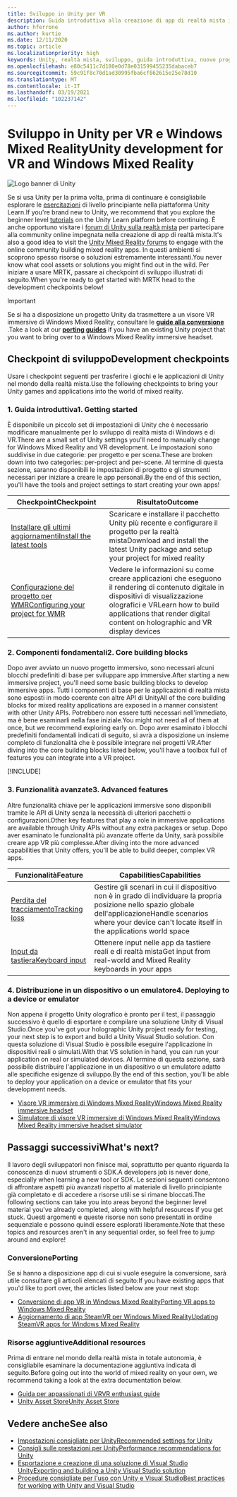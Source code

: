 ```yaml
---
title: Sviluppo in Unity per VR
description: Guida introduttiva alla creazione di app di realtà mista in Unity per VR e visori VR immersive di Windows Mixed Reality.
author: hferrone
ms.author: kurtie
ms.date: 12/11/2020
ms.topic: article
ms.localizationpriority: high
keywords: Unity, realtà mista, sviluppo, guida introduttiva, nuovo progetto, conversione, funzionalità, fotocamera, simulazione, emulazione, documentazione, visore VR realtà mista, visore VR di windows mixed reality, visore per realtà virtuale, che cos'è la realtà virtuale, che cos'è la realtà aumentata, MRTK, mixed reality toolkit, input vocale, fotocamera individuabile, emulatore, Azure, esercitazioni
ms.openlocfilehash: e80c5411c7d180e0d78e031599455235dabaceb7
ms.sourcegitcommit: 59c91f8c70d1ad30995fba6cf862615e25e78d10
ms.translationtype: MT
ms.contentlocale: it-IT
ms.lasthandoff: 03/19/2021
ms.locfileid: "102237142"
---
```

# <a name="unity-development-for-vr-and-windows-mixed-reality"></a><span data-ttu-id="8c1f6-104">Sviluppo in Unity per VR e Windows Mixed Reality</span><span class="sxs-lookup"><span data-stu-id="8c1f6-104">Unity development for VR and Windows Mixed Reality</span></span>

![Logo banner di Unity](../images/unity_logo_banner.png)

<span data-ttu-id="8c1f6-106">Se si usa Unity per la prima volta, prima di continuare è consigliabile esplorare le [esercitazioni](https://unity3d.com/learn/tutorials) di livello principiante nella piattaforma Unity Learn.</span><span class="sxs-lookup"><span data-stu-id="8c1f6-106">If you're brand new to Unity, we recommend that you explore the beginner level [tutorials](https://unity3d.com/learn/tutorials) on the Unity Learn platform before continuing.</span></span> <span data-ttu-id="8c1f6-107">È anche opportuno visitare i [forum di Unity sulla realtà mista](https://forum.unity3d.com/forums/hololens.102/) per partecipare alla community online impegnata nella creazione di app di realtà mista.</span><span class="sxs-lookup"><span data-stu-id="8c1f6-107">It's also a good idea to visit the [Unity Mixed Reality forums](https://forum.unity3d.com/forums/hololens.102/) to engage with the online community building mixed reality apps.</span></span> <span data-ttu-id="8c1f6-108">In questi ambienti si scoprono spesso risorse o soluzioni estremamente interessanti.</span><span class="sxs-lookup"><span data-stu-id="8c1f6-108">You never know what cool assets or solutions you might find out in the wild.</span></span> <span data-ttu-id="8c1f6-109">Per iniziare a usare MRTK, passare ai checkpoint di sviluppo illustrati di seguito.</span><span class="sxs-lookup"><span data-stu-id="8c1f6-109">When you're ready to get started with MRTK head to the development checkpoints below!</span></span>

> [!IMPORTANT]
> <span data-ttu-id="8c1f6-110">Se si ha a disposizione un progetto Unity da trasmettere a un visore VR immersive di Windows Mixed Reality, consultare le **[guide alla conversione](../porting-apps/porting-overview.md)** .</span><span class="sxs-lookup"><span data-stu-id="8c1f6-110">Take a look at our **[porting guides](../porting-apps/porting-overview.md)** if you have an existing Unity project that you want to bring over to a Windows Mixed Reality immersive headset.</span></span> 

## <a name="development-checkpoints"></a><span data-ttu-id="8c1f6-111">Checkpoint di sviluppo</span><span class="sxs-lookup"><span data-stu-id="8c1f6-111">Development checkpoints</span></span>

<span data-ttu-id="8c1f6-112">Usare i checkpoint seguenti per trasferire i giochi e le applicazioni di Unity nel mondo della realtà mista.</span><span class="sxs-lookup"><span data-stu-id="8c1f6-112">Use the following checkpoints to bring your Unity games and applications into the world of mixed reality.</span></span> 

### <a name="1-getting-started"></a><span data-ttu-id="8c1f6-113">1. Guida introduttiva</span><span class="sxs-lookup"><span data-stu-id="8c1f6-113">1. Getting started</span></span>

<span data-ttu-id="8c1f6-114">È disponibile un piccolo set di impostazioni di Unity che è necessario modificare manualmente per lo sviluppo di realtà mista di Windows e di VR.</span><span class="sxs-lookup"><span data-stu-id="8c1f6-114">There are a small set of Unity settings you'll need to manually change for Windows Mixed Reality and VR development.</span></span> <span data-ttu-id="8c1f6-115">Le impostazioni sono suddivise in due categorie: per progetto e per scena.</span><span class="sxs-lookup"><span data-stu-id="8c1f6-115">These are broken down into two categories: per-project and per-scene.</span></span> <span data-ttu-id="8c1f6-116">Al termine di questa sezione, saranno disponibili le impostazioni di progetto e gli strumenti necessari per iniziare a creare le app personali.</span><span class="sxs-lookup"><span data-stu-id="8c1f6-116">By the end of this section, you'll have the tools and project settings to start creating your own apps!</span></span>

|  <span data-ttu-id="8c1f6-117">Checkpoint</span><span class="sxs-lookup"><span data-stu-id="8c1f6-117">Checkpoint</span></span>  |  <span data-ttu-id="8c1f6-118">Risultato</span><span class="sxs-lookup"><span data-stu-id="8c1f6-118">Outcome</span></span>  |
| --- | --- |
| [<span data-ttu-id="8c1f6-119">Installare gli ultimi aggiornamenti</span><span class="sxs-lookup"><span data-stu-id="8c1f6-119">Install the latest tools</span></span>](../install-the-tools.md) | <span data-ttu-id="8c1f6-120">Scaricare e installare il pacchetto Unity più recente e configurare il progetto per la realtà mista</span><span class="sxs-lookup"><span data-stu-id="8c1f6-120">Download and install the latest Unity package and setup your project for mixed reality</span></span> |
| [<span data-ttu-id="8c1f6-121">Configurazione del progetto per WMR</span><span class="sxs-lookup"><span data-stu-id="8c1f6-121">Configuring your project for WMR</span></span>](configure-unity-project.md) | <span data-ttu-id="8c1f6-122">Vedere le informazioni su come creare applicazioni che eseguono il rendering di contenuto digitale in dispositivi di visualizzazione olografici e VR</span><span class="sxs-lookup"><span data-stu-id="8c1f6-122">Learn how to build applications that render digital content on holographic and VR display devices</span></span> |

### <a name="2-core-building-blocks"></a><span data-ttu-id="8c1f6-123">2. Componenti fondamentali</span><span class="sxs-lookup"><span data-stu-id="8c1f6-123">2. Core building blocks</span></span>

<span data-ttu-id="8c1f6-124">Dopo aver avviato un nuovo progetto immersivo, sono necessari alcuni blocchi predefiniti di base per sviluppare app immersive.</span><span class="sxs-lookup"><span data-stu-id="8c1f6-124">After starting a new immersive project, you'll need some basic building blocks to develop immersive apps.</span></span> <span data-ttu-id="8c1f6-125">Tutti i componenti di base per le applicazioni di realtà mista sono esposti in modo coerente con altre API di Unity</span><span class="sxs-lookup"><span data-stu-id="8c1f6-125">All of the core building blocks for mixed reality applications are exposed in a manner consistent with other Unity APIs.</span></span> <span data-ttu-id="8c1f6-126">Potrebbero non essere tutti necessari nell'immediato, ma è bene esaminarli nella fase iniziale.</span><span class="sxs-lookup"><span data-stu-id="8c1f6-126">You might not need all of them at once, but we recommend exploring early on.</span></span> <span data-ttu-id="8c1f6-127">Dopo aver esaminato i blocchi predefiniti fondamentali indicati di seguito, si avrà a disposizione un insieme completo di funzionalità che è possibile integrare nei progetti VR.</span><span class="sxs-lookup"><span data-stu-id="8c1f6-127">After diving into the core building blocks listed below, you'll have a toolbox full of features you can integrate into a VR project.</span></span>

[!INCLUDE[](../includes/unity-building-blocks-wmr.md)]

### <a name="3-advanced-features"></a><span data-ttu-id="8c1f6-128">3. Funzionalità avanzate</span><span class="sxs-lookup"><span data-stu-id="8c1f6-128">3. Advanced features</span></span>

<span data-ttu-id="8c1f6-129">Altre funzionalità chiave per le applicazioni immersive sono disponibili tramite le API di Unity senza la necessità di ulteriori pacchetti o configurazioni.</span><span class="sxs-lookup"><span data-stu-id="8c1f6-129">Other key features that play a role in immersive applications are available through Unity APIs without any extra packages or setup.</span></span> <span data-ttu-id="8c1f6-130">Dopo aver esaminato le funzionalità più avanzate offerte da Unity, sarà possibile creare app VR più complesse.</span><span class="sxs-lookup"><span data-stu-id="8c1f6-130">After diving into the more advanced capabilities that Unity offers, you'll be able to build deeper, complex VR apps.</span></span>

|  <span data-ttu-id="8c1f6-131">Funzionalità</span><span class="sxs-lookup"><span data-stu-id="8c1f6-131">Feature</span></span>  |  <span data-ttu-id="8c1f6-132">Capabilities</span><span class="sxs-lookup"><span data-stu-id="8c1f6-132">Capabilities</span></span>  |
| --- | --- |
| [<span data-ttu-id="8c1f6-133">Perdita del tracciamento</span><span class="sxs-lookup"><span data-stu-id="8c1f6-133">Tracking loss</span></span>](tracking-loss-in-unity.md) | <span data-ttu-id="8c1f6-134">Gestire gli scenari in cui il dispositivo non è in grado di individuare la propria posizione nello spazio globale dell'applicazione</span><span class="sxs-lookup"><span data-stu-id="8c1f6-134">Handle scenarios where your device can't locate itself in the applications world space</span></span> |
| [<span data-ttu-id="8c1f6-135">Input da tastiera</span><span class="sxs-lookup"><span data-stu-id="8c1f6-135">Keyboard input</span></span>](keyboard-input-in-unity.md) | <span data-ttu-id="8c1f6-136">Ottenere input nelle app da tastiere reali e di realtà mista</span><span class="sxs-lookup"><span data-stu-id="8c1f6-136">Get input from real-world and Mixed Reality keyboards in your apps</span></span> |

### <a name="4-deploying-to-a-device-or-emulator"></a><span data-ttu-id="8c1f6-137">4. Distribuzione in un dispositivo o un emulatore</span><span class="sxs-lookup"><span data-stu-id="8c1f6-137">4. Deploying to a device or emulator</span></span>

<span data-ttu-id="8c1f6-138">Non appena il progetto Unity olografico è pronto per il test, il passaggio successivo è quello di esportare e compilare una soluzione Unity di Visual Studio.</span><span class="sxs-lookup"><span data-stu-id="8c1f6-138">Once you've got your holographic Unity project ready for testing, your next step is to export and build a Unity Visual Studio solution.</span></span> <span data-ttu-id="8c1f6-139">Con questa soluzione di Visual Studio è possibile eseguire l'applicazione in dispositivi reali o simulati.</span><span class="sxs-lookup"><span data-stu-id="8c1f6-139">With that VS solution in hand, you can run your application on real or simulated devices.</span></span> <span data-ttu-id="8c1f6-140">Al termine di questa sezione, sarà possibile distribuire l'applicazione in un dispositivo o un emulatore adatto alle specifiche esigenze di sviluppo.</span><span class="sxs-lookup"><span data-stu-id="8c1f6-140">By the end of this section, you'll be able to deploy your application on a device or emulator that fits your development needs.</span></span>

* [<span data-ttu-id="8c1f6-141">Visore VR immersive di Windows Mixed Reality</span><span class="sxs-lookup"><span data-stu-id="8c1f6-141">Windows Mixed Reality immersive headset</span></span>](../platform-capabilities-and-apis/using-visual-studio.md)
* [<span data-ttu-id="8c1f6-142">Simulatore di visore VR immersive di Windows Mixed Reality</span><span class="sxs-lookup"><span data-stu-id="8c1f6-142">Windows Mixed Reality immersive headset simulator</span></span>](../platform-capabilities-and-apis/using-the-windows-mixed-reality-simulator.md)

## <a name="whats-next"></a><span data-ttu-id="8c1f6-143">Passaggi successivi</span><span class="sxs-lookup"><span data-stu-id="8c1f6-143">What's next?</span></span>

<span data-ttu-id="8c1f6-144">Il lavoro degli sviluppatori non finisce mai, soprattutto per quanto riguarda la conoscenza di nuovi strumenti o SDK.</span><span class="sxs-lookup"><span data-stu-id="8c1f6-144">A developers job is never done, especially when learning a new tool or SDK.</span></span> <span data-ttu-id="8c1f6-145">Le sezioni seguenti consentono di affrontare aspetti più avanzati rispetto al materiale di livello principiante già completato e di accedere a risorse utili se si rimane bloccati.</span><span class="sxs-lookup"><span data-stu-id="8c1f6-145">The following sections can take you into areas beyond the beginner level material you've already completed, along with helpful resources if you get stuck.</span></span> <span data-ttu-id="8c1f6-146">Questi argomenti e queste risorse non sono presentati in ordine sequenziale e possono quindi essere esplorati liberamente.</span><span class="sxs-lookup"><span data-stu-id="8c1f6-146">Note that these topics and resources aren't in any sequential order, so feel free to jump around and explore!</span></span>

### <a name="porting"></a><span data-ttu-id="8c1f6-147">Conversione</span><span class="sxs-lookup"><span data-stu-id="8c1f6-147">Porting</span></span>

<span data-ttu-id="8c1f6-148">Se si hanno a disposizione app di cui si vuole eseguire la conversione, sarà utile consultare gli articoli elencati di seguito:</span><span class="sxs-lookup"><span data-stu-id="8c1f6-148">If you have existing apps that you'd like to port over, the articles listed below are your next stop:</span></span>

* [<span data-ttu-id="8c1f6-149">Conversione di app VR in Windows Mixed Reality</span><span class="sxs-lookup"><span data-stu-id="8c1f6-149">Porting VR apps to Windows Mixed Reality</span></span>](../porting-apps/porting-guides.md?tabs=project)
* [<span data-ttu-id="8c1f6-150">Aggiornamento di app SteamVR per Windows Mixed Reality</span><span class="sxs-lookup"><span data-stu-id="8c1f6-150">Updating SteamVR apps for Windows Mixed Reality</span></span>](../porting-apps/updating-your-steamvr-application-for-windows-mixed-reality.md)

### <a name="additional-resources"></a><span data-ttu-id="8c1f6-151">Risorse aggiuntive</span><span class="sxs-lookup"><span data-stu-id="8c1f6-151">Additional resources</span></span>

<span data-ttu-id="8c1f6-152">Prima di entrare nel mondo della realtà mista in totale autonomia, è consigliabile esaminare la documentazione aggiuntiva indicata di seguito.</span><span class="sxs-lookup"><span data-stu-id="8c1f6-152">Before going out into the world of mixed reality on your own, we recommend taking a look at the extra documentation below.</span></span> 

* [<span data-ttu-id="8c1f6-153">Guida per appassionati di VR</span><span class="sxs-lookup"><span data-stu-id="8c1f6-153">VR enthusiast guide</span></span>](/windows/mixed-reality/enthusiast-guide/vr-journey)
* [<span data-ttu-id="8c1f6-154">Unity Asset Store</span><span class="sxs-lookup"><span data-stu-id="8c1f6-154">Unity Asset Store</span></span>](https://assetstore.unity.com)

## <a name="see-also"></a><span data-ttu-id="8c1f6-155">Vedere anche</span><span class="sxs-lookup"><span data-stu-id="8c1f6-155">See also</span></span> 

* [<span data-ttu-id="8c1f6-156">Impostazioni consigliate per Unity</span><span class="sxs-lookup"><span data-stu-id="8c1f6-156">Recommended settings for Unity</span></span>](recommended-settings-for-unity.md)
* [<span data-ttu-id="8c1f6-157">Consigli sulle prestazioni per Unity</span><span class="sxs-lookup"><span data-stu-id="8c1f6-157">Performance recommendations for Unity</span></span>](performance-recommendations-for-unity.md)
* [<span data-ttu-id="8c1f6-158">Esportazione e creazione di una soluzione di Visual Studio Unity</span><span class="sxs-lookup"><span data-stu-id="8c1f6-158">Exporting and building a Unity Visual Studio solution</span></span>](exporting-and-building-a-unity-visual-studio-solution.md)
* [<span data-ttu-id="8c1f6-159">Procedure consigliate per l'uso con Unity e Visual Studio</span><span class="sxs-lookup"><span data-stu-id="8c1f6-159">Best practices for working with Unity and Visual Studio</span></span>](best-practices-for-working-with-unity-and-visual-studio.md)